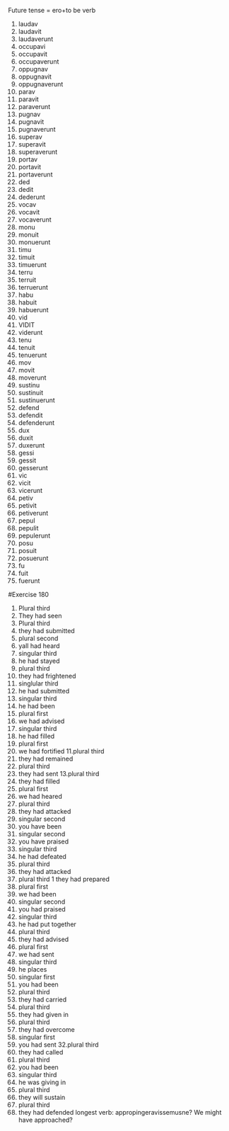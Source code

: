 Future tense = ero+to be verb

1. laudav
  1. laudavit
  1. laudaverunt
1. occupavi
  1. occupavit
  1. occupaverunt 
1. oppugnav
  1. oppugnavit
  1. oppugnaverunt
1. parav
  1. paravit
  1. paraverunt
1. pugnav
  1. pugnavit
  1. pugnaverunt
1. superav
  1. superavit
  1. superaverunt
1. portav
  1. portavit
  1. portaverunt
1. ded
  1. dedit
  1. dederunt 
1. vocav
  1. vocavit
  1. vocaverunt
1. monu
  1. monuit
  1. monuerunt
1. timu
  1. timuit
  1. timuerunt
1. terru
  1. terruit
  1. terruerunt
1. habu
  1. habuit
  1. habuerunt
1. vid
  1. VIDIT
  1. viderunt
1. tenu
  1. tenuit
  1. tenuerunt
1. mov
  1. movit
  1. moverunt
1. sustinu 
  1. sustinuit 
  1. sustinuerunt
1. defend
  1. defendit
  1. defenderunt
1. dux
  1. duxit
  1. duxerunt
1. gessi
  1. gessit
  1. gesserunt
1. vic
  1. vicit
  1. vicerunt
1. petiv
  1. petivit
  1. petiverunt
1. pepul
  1. pepulit
  1. pepulerunt 
1. posu
  1. posuit
  1. posuerunt
1. fu
  1. fuit
  1. fuerunt


#Exercise 180
1. Plural third
  1. They had seen
1. Plural third
  1. they had submitted
1. plural second
  1. yall had heard 
1. singular third
  1. he had stayed
1. plural third
  1. they had frightened
6. singlular third
  1. he had submitted
1. singular third
  1. he had been
1. plural first
  1. we had advised
9. singular third
  1. he had filled
1. plural first
  1. we had fortified
11.plural third
  1. they had remained 
1. plural third
  1. they had sent 
13.plural third
  1. they had filled
1. plural first
  1. we had heared
1. plural third
  1. they had attacked
16. singular second 
  1. you have been
1. singular second
  1. you have praised
1. singular third
  1. he had defeated
1. plural third
  1. they had attacked
20. plural third
  1 they had prepared
1. plural first
  1. we had been
1. singular second
  1. you had praised
1. singular third
  1. he had put together
24. plural third
  1. they had advised
1. plural first
  1. we had sent
26. singular third
  1. he places
1. singular first
  1. you had been
1. plural third
  1. they had carried
1. plural third
  1. they had given in
1. plural third
  1. they had overcome
1. singular first
  1. you had sent
32.plural third
  1. they had called
1. plural third
  1. you had been
1. singular third
  1. he was giving in
1. plural third
  1. they will sustain
1. plural third
  1. they had defended
longest verb: appropingeravissemusne? We might have approached?
